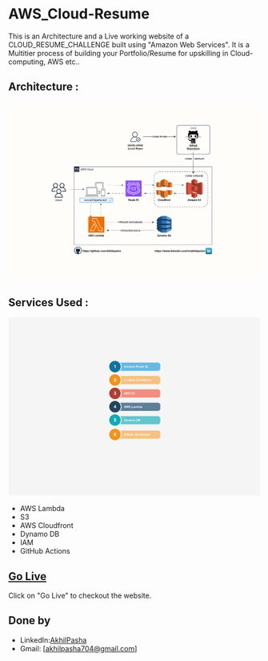 # AWS_Cloud-Resume
This is an Architecture and a Live working website of a CLOUD_RESUME_CHALLENGE built using "Amazon Web Services". 
It is a Multitier process of building your Portfolio/Resume for upskilling in Cloud-computing, AWS etc..

## Architecture :

![Architecture Diagram](img/Cloudresume-Architecture.jpg)

## Services Used :
![Services](img/Cloudresume-Services.jpg)

- AWS Lambda
- S3
- AWS Cloudfront
- Dynamo DB
- IAM
- GitHub Actions

## [Go Live](https://www.akhilpasha.tech/)
Click on "Go Live" to checkout the website.

## Done by
- LinkedIn:[AkhilPasha](https://www.linkedin.com/in/akhilpasha/)
- Gmail: [akhilpasha704@gmail.com]
